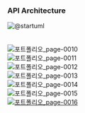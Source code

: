 ### API Architecture
![@startuml](https://github.com/user-attachments/assets/493d68f7-6fdb-4ae5-9e34-28fa9e363334)
<br><br><br>
![포트폴리오_page-0010](https://github.com/user-attachments/assets/ea93d0d8-7531-4c7f-a19c-20fe22aa11ad)
<br>
![포트폴리오_page-0011](https://github.com/user-attachments/assets/ea5eca75-5e60-4328-a7e2-cdd7ca5094b5)
<br>
![포트폴리오_page-0012](https://github.com/user-attachments/assets/5c63994e-6217-4aef-849d-68bcf5fa71db)
<br>
![포트폴리오_page-0013](https://github.com/user-attachments/assets/d54f17eb-17cb-47ca-b1f1-031905716468)
<br>
![포트폴리오_page-0014](https://github.com/user-attachments/assets/575a3bbe-396a-45e0-a3e8-d0c0d1f0aeda)
<br>
![포트폴리오_page-0015](https://github.com/user-attachments/assets/5053ecec-2c8a-46ba-83e7-937fadadb97f)
<br>
[![포트폴리오_page-0016](https://github.com/user-attachments/assets/77db7bfc-d806-4a46-892c-75e98b65e816)](https://youtu.be/bYcNS9IFUzw?si=3iYxu0p0ehkRs_DP)
<br>
